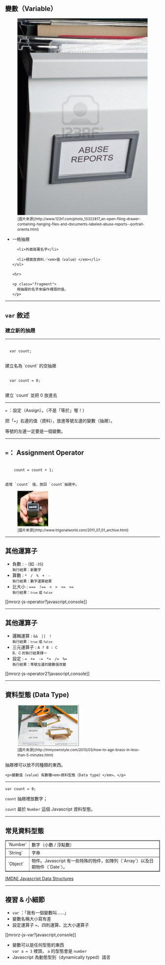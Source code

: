 變數（Variable）
-------------

<div class="row">
  <div class="span1">
    <figure>
      <img src="images/programming/drawer.jpg" alt="Drawer">
      <figcaption>
        <small>
        [圖片來源](http://www.123rf.com/photo_13322817_an-open-filing-drawer-containing-hanging-files-and-documents-labeled-abuse-reports--portrait-orienta.html)
        </small>
      </figcaption>
    </figure>    
  </div>
  <div class="span5">
    <ul>
      <li>一格抽屜</li>

      <li>外面寫著名字</li>

      <li>裡面放資料／<em>值（value）</em></li>
    </ul>
    
    <hr>

    <p class="fragment">
      用抽屜的名字來操作裡頭的值。
    </p>
  </div>
</div>

---

`var` 敘述
---------

### 建立新的抽屜

----
<div class="row">
<div class="span3">
  <pre><code>
  var count;
  </code></pre>

  <p>建立名為 `count` 的空抽屜</p>
</div>
<div class="span3">
  <pre><code>
  var count = 0;
  </code></pre>

  <p>建立 `count` 並把 0 放進去</p>
</div>
</div>

----

`=` ：設定（Assign）。（不是「等於」喔！）

把「`=`」右邊的值（資料），放進等號左邊的變數（抽屜）。

<p class="fragment">等號的左邊一定要是一個變數。</p>

---

`=`： Assignment Operator
------------------------

<div class="row">
  <div class="span5">
    <pre><code>
    count = count + 1;
    </code></pre>

    遞增 `count` 值，放回 `count`抽屜中。
  </div>
  <div class="span1">
    <figure>
      <img src="images/programming/counter.jpg" alt="Counter" width="100">
      <figcaption>
        <small>
        [圖片來源](http://www.trigonalworld.com/2011_07_01_archive.html)
        </small>
      </figcaption>
    </figure>
  </div>
</div>

---

其他運算子
------

* 負數 : `-` (如 `-35`)<br><small>執行結果：新數字</small>
* 算數 : `*` &nbsp; `/` &nbsp; `%` &nbsp; `+` &nbsp; `-`<br><small>執行結果：數字運算結果</small>
* 比大小 : `===`  &nbsp; `!==`  &nbsp; `<`  &nbsp; `>`  &nbsp; `<=` &nbsp;  `>=`<br><small>執行結果：`true` 或 `false`</small>

[[mrorz-js-operator?javascript,console]]

---

其他運算子
-------
* 邏輯運算 : `&&` &nbsp;  `||` &nbsp;  `!`<br><small>執行結果：`true` 或 `false`</small>
* 三元運算子 : `A ? B : C`<br><small>B、C 的執行結果擇一</small>
* 設定 : `=` &nbsp; `+=` &nbsp; `-=` &nbsp; `*=` &nbsp; `/=` &nbsp; `%=`<br><small>執行結果：等號左邊的變數值改變</small>

[[mrorz-js-operator2?javascript,console]]

---

資料型態 (Data Type)
------------------

<div class="row">
  <div class="span1">
    <figure>
      <img src="images/programming/drawer-type.jpg" alt="Drawer labels" width="200">
      <figcaption><small>
        [圖片來源](http://inmyownstyle.com/2013/03/how-to-age-brass-in-less-than-5-minutes.html)
      </small></figcaption>
    </figure>
    
  </div>
  <div class="span5">
    <p>抽屜裡可以放不同種類的東西。</p>

    <p>變數值（value）有數種<em>資料型態（Data type）</em>。</p>
  </div>
</div>

------

```
var count = 0;
```

`count` 抽屜裡放數字；

`count` 屬於 `Number` 這個 Javascript 資料型態。

---

常見資料型態
----------

<div class="row">
  <div class="span4 centered">
    <table border="1">
      <tr>
        <td>`Number`</td>
        <td>數字（小數 / 浮點數）</td>
      </tr>
      <tr>
        <td>`String`</td>
        <td>字串</td>
      </tr>
      <tr>
        <td>`Object`</td>
        <td>物件。Javascript 有一些特殊的物件，如陣列（`Array`）以及日期物件（`Date`）。</td>
      </tr>
    </table>
  </div>
</div>

[(MDN) Javascript Data Structures](https://developer.mozilla.org/en-US/docs/Web/JavaScript/Data_structures)

---

複習 & 小細節
----------

* `var` ：「我有一個變數叫......」
* 變數名稱大小寫有差
* 設定運算子 `=`、四則運算、比大小運算子

[[mrorz-js-var?javascript,console]]

* 變數可以是任何型態的東西<br>`var a = 3` 裡頭， `a` 的型態會是 `number`
* Javascript 為動態型別（dynamically typed）語言
